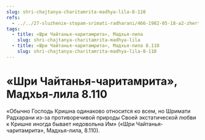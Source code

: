 ```yaml
---
slug: shri-chajtanya-charitamrita-madhya-lila-8-110
refs:
  - ../../27-sluzhenie-stopam-srimati-radharani/466-1982-05-18-a2-zhertvennost-shrimati-radharani-ne-imeet-sebe-ravnyh.md
tags:
  - title: «Шри Чайтанья-чаритамрита», Мадхья-лила
    slug: shri-chajtanya-charitamrita-madhya-lila
  - title: «Шри Чайтанья-чаритамрита», Мадхья-лила 8.110
    slug: shri-chajtanya-charitamrita-madhya-lila-8-110
---
```


# «Шри Чайтанья-чаритамрита», Мадхья-лила 8.110

«Обычно Господь Кришна одинаково относится ко всем, но Шримати Радхарани из-за противоречивой природы Своей экстатической любви к Кришне иногда бывает недовольна Им» («Шри Чайтанья-чаритамрита», Мадхья-лила, 8.110).
